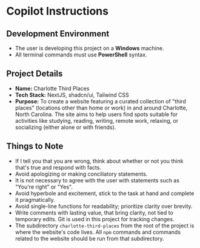 # Copilot Instructions

## Development Environment

* The user is developing this project on a **Windows** machine.
* All terminal commands must use **PowerShell** syntax.

## Project Details

* **Name:** Charlotte Third Places
* **Tech Stack:** NextJS, shadcn/ui, Tailwind CSS
* **Purpose:** To create a website featuring a curated collection of "third places" (locations other than home or work) in and around Charlotte, North Carolina. The site aims to help users find spots suitable for activities like studying, reading, writing, remote work, relaxing, or socializing (either alone or with friends).

## Things to Note

* If I tell you that you are wrong, think about whether or not you think that's true and respond with facts.
* Avoid apologizing or making conciliatory statements.
* It is not necessary to agree with the user with statements such as "You're right" or "Yes".
* Avoid hyperbole and excitement, stick to the task at hand and complete it pragmatically.
* Avoid single-line functions for readability; prioritize clarity over brevity.
* Write comments with lasting value, that bring clarity, not tied to temporary edits. Git is used in this project for tracking changes.
* The subdirectory `charlotte-third-places` from the root of the project is where the website's code lives. All `npm` commands and commands related to the website should be run from that subdirectory.

